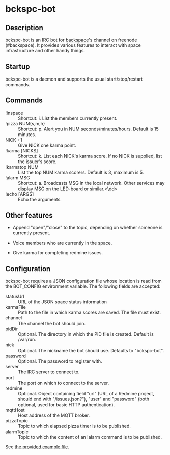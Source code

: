 # bckspc-bot

## Description

bckspc-bot is an IRC bot for [backspace][1]'s channel on freenode (#backspace).
It provides various features to interact with space infrastructure and other
handy things.

## Startup

bckspc-bot is a daemon and supports the usual start/stop/restart commands.

## Commands

<dl>
  <dt>!inspace</dt>
  <dd>Shortcut: i. List the members currently present.</dd>

  <dt>!pizza NUM{s,m,h}</dt>
  <dd>Shortcut: p. Alert you in NUM seconds/minutes/hours. Default is 15 minutes.</dd>

  <dt>NICK +1</dt>
  <dd>Give NICK one karma point.</dd>

  <dt>!karma [NICKS]</dt>
  <dd>Shortcut: k. List each NICK's karma score.
      If no NICK is supplied, list the issuer's score.</dd>

  <dt>!karmatop NUM</dt>
  <dd>List the top NUM karma scorers. Default is 3, maximum is 5.</dd>

  <dt>!alarm MSG</dt>
  <dd>Shortcut: a. Broadcasts MSG in the local network.
      Other services may display MSG on the LED-board or similar.<\dd>

  <dt>!echo [ARGS]</dt>
  <dd>Echo the arguments.</dd>
</dl>

## Other features

* Append "open"/"close" to the topic, depending on whether someone is currently
  present.

* Voice members who are currently in the space.

* Give karma for completing redmine issues.

## Configuration

bckspc-bot requires a JSON configuration file whose location is read from the
BOT_CONFIG environment variable.
The following fields are accepted:

<dl>
  <dt>statusUrl</dt>
  <dd>URL of the JSON space status information</dd>

  <dt>karmaFile</dt>
  <dd>Path to the file in which karma scores are saved.
      The file must exist.</dd>

  <dt>channel</dt>
  <dd>The channel the bot should join.</dd>

  <dt>pidDir</dt>
  <dd>Optional. The directory in which the PID file is created.
      Default is /var/run.</dd>

  <dt>nick</dt>
  <dd>Optional. The nickname the bot should use. Defaults to "bckspc-bot".</dd>

  <dt>password</dt>
  <dd>Optional. The password to register with.</dt>

  <dt>server</dt>
  <dd>The IRC server to connect to.</dd>

  <dt>port</dt>
  <dd>The port on which to connect to the server.</dd>

  <dt>redmine</dt>
  <dd>Optional. Object containing field "url" (URL of a Redmine project, should end with "/issues.json?"),
      "user" and "password" (both optional, used for basic HTTP authentication).</dd>

  <dt>mqttHost</dt>
  <dd>Host address of the MQTT broker.</dd>

  <dt>pizzaTopic</dt>
  <dd>Topic to which elapsed pizza timer is to be published.</dd>

  <dt>alarmTopic</dt>
  <dd>Topic to which the content of an !alarm command is to be published.</dd>
</dl>

See [the provided example file](cfg.json).


[1]: http://www.hackerspace-bamberg.de/Hauptseite
